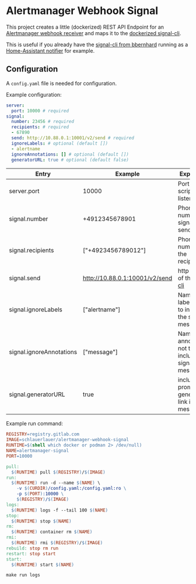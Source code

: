 # Alertmanager Webhook Signal

This project creates a little (dockerized) REST API Endpoint for an [Alertmanager webhook receiver](https://prometheus.io/docs/alerting/latest/configuration/#webhook_config)
and maps it to the [dockerized signal-cli](https://github.com/bbernhard/signal-cli-rest-api).

This is useful if you already have the [signal-cli from bbernhard](https://github.com/bbernhard/signal-cli-rest-api) running as a [Home-Assistant notifier](https://www.home-assistant.io/integrations/signal_messenger/) for example.

## Configuration

A `config.yaml` file is needed for configuration.

Example configuration:

```yaml
server:
  port: 10000 # required
signal:
  number: 23456 # required
  recipients: # required
  - 67890
  send: http://10.88.0.1:10001/v2/send # required
  ignoreLabels: # optional (default [])
  - alertname
  ignoreAnnotations: [] # optional (default [])
  generatorURL: true # optional (default false)
```

Entry | Example | Explanation | Required
-|-|-|-
server.port | 10000 | Port the script should listen on | yes
signal.number | +4912345678901 | Phone number of signal cli sender | yes
signal.recipients | ["+4923456789012"] | Phone number(s) of the recipients | yes
signal.send | http://10.88.0.1:10001/v2/send | http endpoint of the [signal cli](https://github.com/bbernhard/signal-cli-rest-api) | yes
signal.ignoreLabels | ["alertname"] | Name of label(s) not to include in the signal message | no
signal.ignoreAnnotations | ["message"] | Name of annotation(s) not to include in the signal message | no
signal.generatorURL | true | include prometheus generator link in signal message | no

Example run command:

```Makefile
REGISTRY=registry.gitlab.com
IMAGE=schlauerlauer/alertmanager-webhook-signal
RUNTIME=$(shell which docker or podman 2> /dev/null)
NAME=alertmanager-signal
PORT=10000

pull:
  $(RUNTIME) pull $(REGISTRY)/$(IMAGE)
run:
  $(RUNTIME) run -d --name $(NAME) \
    -v $(CURDIR)/config.yaml:/config.yaml:ro \
    -p $(PORT):10000 \
    $(REGISTRY)/$(IMAGE)
logs:
  $(RUNTIME) logs -f --tail 100 $(NAME)
stop:
  $(RUNTIME) stop $(NAME)
rm:
  $(RUNTIME) container rm $(NAME)
rmi:
  $(RUNTIME) rmi $(REGISTRY)/$(IMAGE)
rebuild: stop rm run
restart: stop start
start:
  $(RUNTIME) start $(NAME)
```

`make run logs`